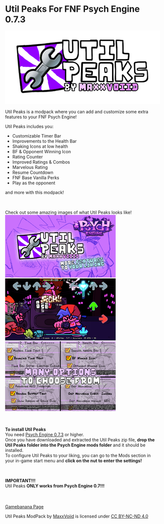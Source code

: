 # Util Peaks For FNF Psych Engine 0.7.3

<img src="./for_github/images/utilpeakslogopng.png" alt="Util Peaks Logo" width="700"/>

Util Peaks is a modpack where you can add and customize some extra features to your FNF Psych Engine!

Util Peaks includes you:
<ul><li>Customizable Timer Bar</li>
<li>Improvements to the Health Bar</li>
<li>Shaking Icons at low health</li>
<li>BF & Opponent Winning Icon</li>
<li>Rating Counter</li>
<li>Improved Ratings &amp; Combos</li>
<li>Marvelous Rating</li>
<li>Resume Countdown</li>
<li>FNF Base Vanilla Perks</li>
<li>Play as the opponent</li></ul>
and more with this modpack!

<br><br>Check out some amazing images of what Util Peaks looks like!
<br><img src="./for_github/images/utilpeakscover0826.png" alt="Util Peaks Cover" width="360"/>
<img src="./for_github/images/gameplay.png" alt="Util Peaks Gameplay" width="360"/>
<br><img src="./for_github/images/manyoptions.png" alt="Util Peaks Settings" width="360"/>

<br><br><b>To install Util Peaks</b>
<br>You need <a href="https://github.com/ShadowMario/FNF-PsychEngine/releases/tag/0.7.3" class="SelectedElement">Psych Engine 0.7.3</a> or higher.
<br>Once you have downloaded and extracted the Util Peaks zip file, <b>drop the Util Peaks folder into the Psych Engine mods folder</b> and it should be installed.
<br>To configure Util Peaks to your liking, you can go to the Mods section in your in-game start menu and <b>click on the nut to enter the settings!</b>

<br><br><b><span class="RedColor">IMPORTANT!!!</span></b><br>Util Peaks <b><span class="GreenColor">ONLY works from Psych Engine 0.7!!!</span></b><br><br>
<br><br><a href="https://gamebanana.com/tools/17834" target="_blank">Gamebanana Page</a>
<p xmlns:cc="http://creativecommons.org/ns#" xmlns:dct="http://purl.org/dc/terms/"><span property="dct:title">Util Peaks ModPack</span> by <a rel="cc:attributionURL dct:creator" property="cc:attributionName" href="https://bento.me/maxxvoiid">MaxxVoiid</a> is licensed under <a href="https://creativecommons.org/licenses/by-nc-nd/4.0/?ref=chooser-v1" target="_blank" rel="license noopener noreferrer" style="display:inline-block;">CC BY-NC-ND 4.0<img style="height:22px!important;margin-left:3px;vertical-align:text-bottom;" src="https://mirrors.creativecommons.org/presskit/icons/cc.svg?ref=chooser-v1" alt=""><img style="height:22px!important;margin-left:3px;vertical-align:text-bottom;" src="https://mirrors.creativecommons.org/presskit/icons/by.svg?ref=chooser-v1" alt=""><img style="height:22px!important;margin-left:3px;vertical-align:text-bottom;" src="https://mirrors.creativecommons.org/presskit/icons/nc.svg?ref=chooser-v1" alt=""><img style="height:22px!important;margin-left:3px;vertical-align:text-bottom;" src="https://mirrors.creativecommons.org/presskit/icons/nd.svg?ref=chooser-v1" alt=""></a></p>
